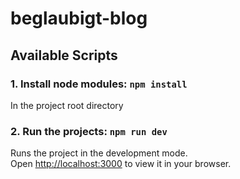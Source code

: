 # beglaubigt-blog

## Available Scripts

### 1. Install node modules: `npm install`

In the project root directory

### 2. Run the projects: `npm run dev`

Runs the project in the development mode.\
Open [http://localhost:3000](http://localhost:3000) to view it in your browser.
